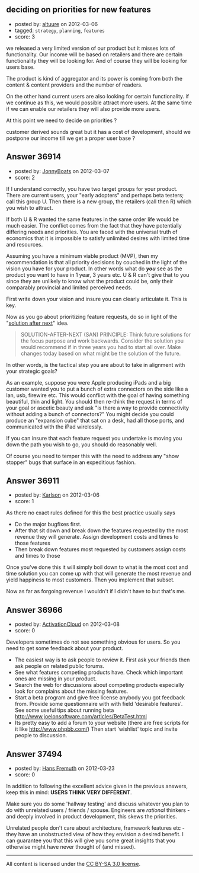## deciding on priorities for new features

- posted by: [altuure](https://stackexchange.com/users/-1/15595-altuure) on 2012-03-06
- tagged: `strategy`, `planning`, `features`
- score: 3

we released a very limited version of our product but it misses lots of functionality.
Our income will be based on retailers and there are certain functionality they will be looking for. And of course they will be looking for users base. 

The product is kind of aggregator and its power is coming from both the content & content providers and the number of readers. 

On the other hand current users are also looking for certain functionality.  if we continue as this, we would possible attract more users. At the same time if we can enable our retailers they will also provide more users.

At this point we need to decide on priorities ?

customer derived sounds great but it has a cost of development, should we postpone our income till we get a proper user base ?





## Answer 36914

- posted by: [JonnyBoats](https://stackexchange.com/users/-1/3100-jonnyboats) on 2012-03-07
- score: 2

<p>If I understand correctly, you have two target groups for your product. There are current users, your "early adopters" and perhaps beta testers; call this group U. Then there is a new group, the retailers (call then R) which you wish to attract.</p>

<p>If both U &amp; R wanted the same features in the same order life would be much easier. The conflict comes from the fact that they have potentially differing needs and priorities. You are faced with the universal truth of economics that it is impossible to satisfy unlimited desires with limited time and resources.</p>

<p>Assuming you have a minimum viable product (MVP), then my recommendation is that all priority decisions by couched in the light of the vision you have for your product. In other words what do <strong><em>you</em></strong> see as the product you want to have in 1 year, 3 years etc. U &amp; R can't give that to you since they are unlikely to know what the product could be, only their comparably provincial and limited perceived needs. </p>

<p>First write down your vision and insure you can clearly articulate it. This is key.</p>

<p>Now as you go about prioritizing feature requests, do so in light of the "<a href="http://www.emsnetwork.com/Articles/sevenprinciples.htm" rel="nofollow">solution after next</a>" idea.</p>

<blockquote>
  <p>SOLUTION-AFTER-NEXT (SAN) PRINCIPLE: Think future solutions for the
  focus purpose and work backwards. Consider the solution you would
  recommend if in three years you had to start all over. Make changes
  today based on what might be the solution of the future.</p>
</blockquote>

<p>In other words, is the tactical step you are about to take in alignment with your strategic goals?</p>

<p>As an example, suppose you were Apple producing iPads and a big customer wanted you to put a bunch of extra connectors on the side like a lan, usb, firewire etc. This would conflict with the goal of having something beautiful, thin and light. You should then re-think the request in terms of your goal or ascetic beauty and ask "is there a way to provide connectivity without adding a bunch of connectors?" You might decide you could produce an "expansion cube" that sat on a desk, had all those ports, and communicated with the iPad wirelessly.</p>

<p>If you can insure that each feature request you undertake is moving you down the path you wish to go, you should do reasonably well.</p>

<p>Of course you need to temper this with the need to address any "show stopper" bugs that surface in an expeditious fashion.</p>



## Answer 36911

- posted by: [Karlson](https://stackexchange.com/users/-1/15252-karlson) on 2012-03-06
- score: 1

As there no exact rules defined for this the best practice usually says 

* Do the major bugfixes first. 
* After that sit down and break down the features requested by the most revenue they will generate. Assign development costs and times to those features
* Then break down features most requested by customers assign costs and times to those

Once you've done this it will simply boil down to what is the most cost and time solution you can come up with that will generate the most revenue and yield happiness to most customers. Then you implement that subset. 

Now as far as forgoing revenue I wouldn't if I didn't have to but that's me. 


## Answer 36966

- posted by: [ActivationCloud](https://stackexchange.com/users/-1/16565-activationcloud) on 2012-03-08
- score: 0

Developers sometimes do not see something obvious for users. So you need to get some feedback about your product.  

 - The easiest way is to ask people to review it. First ask your friends    then ask people on related public forums. 
 - See what features competing products have. Check which important ones are missing in    your product.
 - Search the web for discussions about competing products especially look for complains about the missing features. 
 - Start a beta program and give free license anybody you got feedback    from. Provide some questionnaire with with field 'desirable features'. See some useful tips about running beta http://www.joelonsoftware.com/articles/BetaTest.html
 - Its pretty easy to add a forum to your website (there are free scripts for it like http://www.phpbb.com/) Then start 'wishlist' topic and invite people to discussion.  


## Answer 37494

- posted by: [Hans Fremuth](https://stackexchange.com/users/-1/17050-hans-fremuth) on 2012-03-23
- score: 0

In addition to following the excellent advice given in the previous answers, keep this in mind: **USERS THINK VERY DIFFERENT**. 

Make sure you do some 'hallway testing' and discuss whatever you plan to do with unrelated users / friends / spouse. Engineers are *rational* thinkers - and deeply involved in product development, this skews the priorities. 

Unrelated people don't care about architecture, framework features etc - they have an unobstructed view of how they envision a desired benefit. I can guarantee you that this will give you some great insights that you otherwise might have never thought of (and missed).



---

All content is licensed under the [CC BY-SA 3.0 license](https://creativecommons.org/licenses/by-sa/3.0/).
